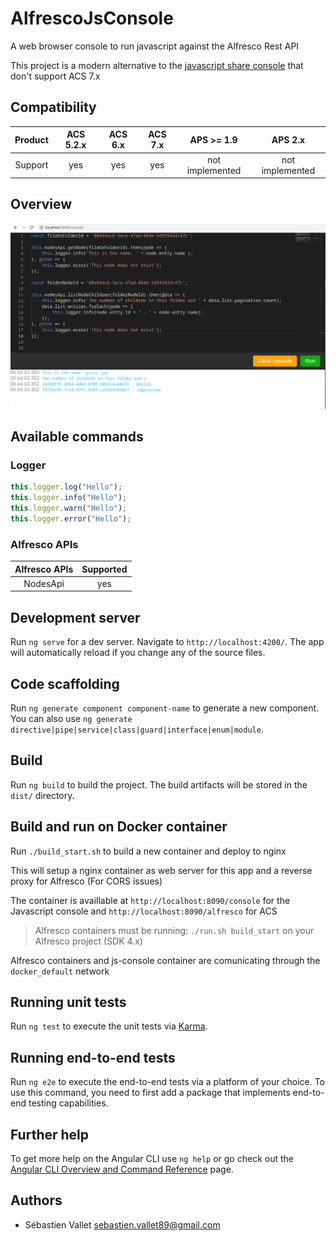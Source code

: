 # AlfrescoJsConsole

A web browser console to run javascript against the Alfresco Rest API

This project is a modern alternative to the [javascript share console](https://github.com/share-extras/js-console) that don't support ACS 7.x

## Compatibility

| Product | ACS 5.2.x | ACS 6.x | ACS 7.x |    APS >= 1.9   |     APS 2.x     |
|:-------:|:---------:|:-------:|:-------:|:---------------:|:---------------:|
| Support |    yes    |   yes   |   yes   | not implemented | not implemented |

## Overview

<img src="documentation/img/alfresco-js-console-exemple.png" />

## Available commands

### Logger

```js
this.logger.log("Hello");
this.logger.info("Hello");
this.logger.warn("Hello");
this.logger.error("Hello");
```

### Alfresco APIs

| Alfresco APIs | Supported |
|:-------------:|:---------:|
|    NodesApi   |    yes    |

## Development server

Run `ng serve` for a dev server. Navigate to `http://localhost:4200/`. The app will automatically reload if you change any of the source files.

## Code scaffolding

Run `ng generate component component-name` to generate a new component. You can also use `ng generate directive|pipe|service|class|guard|interface|enum|module`.

## Build

Run `ng build` to build the project. The build artifacts will be stored in the `dist/` directory.

## Build and run on Docker container

Run `./build_start.sh` to build a new container and deploy to nginx

This will setup a nginx container as web server for this app and a reverse proxy for Alfresco (For CORS issues)

The container is availlable at `http://localhost:8090/console` for the Javascript console and `http://localhost:8090/alfresco` for ACS

> Alfresco containers must be running: `./run.sh build_start` on your Alfresco project (SDK 4.x)

Alfresco containers and js-console container are comunicating through the `docker_default` network

## Running unit tests

Run `ng test` to execute the unit tests via [Karma](https://karma-runner.github.io).

## Running end-to-end tests

Run `ng e2e` to execute the end-to-end tests via a platform of your choice. To use this command, you need to first add a package that implements end-to-end testing capabilities.

## Further help

To get more help on the Angular CLI use `ng help` or go check out the [Angular CLI Overview and Command Reference](https://angular.io/cli) page.

## Authors

- Sébastien Vallet <sebastien.vallet89@gmail.com>

